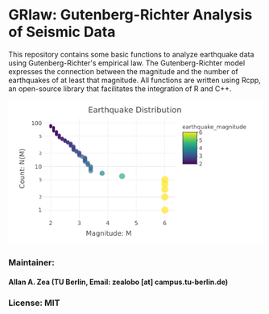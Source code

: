 # GRlaw: Gutenberg-Richter Analysis of Seismic Data
This repository contains some basic functions to analyze earthquake data using Gutenberg-Richter's empirical law. The Gutenberg-Richter model expresses the connection between the magnitude and the number of earthquakes of at least that magnitude. All functions are written using Rcpp, an open-source library that facilitates the integration of R and C++.


![alt text](https://github.com/allgebrist/GRlaw/blob/master/data/Screenshot.png)

### Maintainer: 
#### Allan A. Zea (TU Berlin, Email: zealobo [at] campus.tu-berlin.de)

### License: MIT

